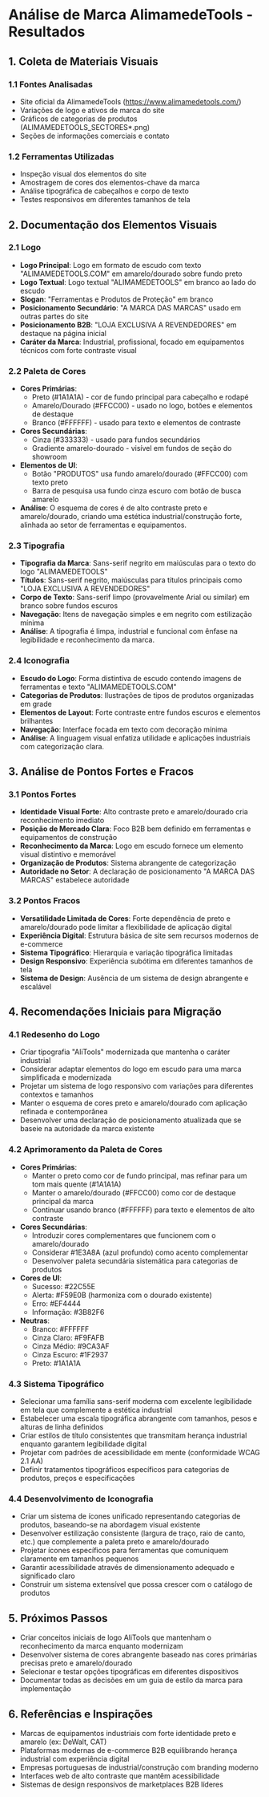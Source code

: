 # Análise de Marca AlimamedeTools - Resultados

## 1. Coleta de Materiais Visuais

### 1.1 Fontes Analisadas
- Site oficial da AlimamedeTools (https://www.alimamedetools.com/)
- Variações de logo e ativos de marca do site
- Gráficos de categorias de produtos (ALIMAMEDETOOLS_SECTORES*.png)
- Seções de informações comerciais e contato

### 1.2 Ferramentas Utilizadas
- Inspeção visual dos elementos do site
- Amostragem de cores dos elementos-chave da marca
- Análise tipográfica de cabeçalhos e corpo de texto
- Testes responsivos em diferentes tamanhos de tela

## 2. Documentação dos Elementos Visuais

### 2.1 Logo
- **Logo Principal**: Logo em formato de escudo com texto "ALIMAMEDETOOLS.COM" em amarelo/dourado sobre fundo preto
- **Logo Textual**: Logo textual "ALIMAMEDETOOLS" em branco ao lado do escudo
- **Slogan**: "Ferramentas e Produtos de Proteção" em branco
- **Posicionamento Secundário**: "A MARCA DAS MARCAS" usado em outras partes do site
- **Posicionamento B2B**: "LOJA EXCLUSIVA A REVENDEDORES" em destaque na página inicial
- **Caráter da Marca**: Industrial, profissional, focado em equipamentos técnicos com forte contraste visual

### 2.2 Paleta de Cores
- **Cores Primárias**: 
  - Preto (#1A1A1A) - cor de fundo principal para cabeçalho e rodapé
  - Amarelo/Dourado (#FFCC00) - usado no logo, botões e elementos de destaque
  - Branco (#FFFFFF) - usado para texto e elementos de contraste
- **Cores Secundárias**:
  - Cinza (#333333) - usado para fundos secundários
  - Gradiente amarelo-dourado - visível em fundos de seção do showroom
- **Elementos de UI**:
  - Botão "PRODUTOS" usa fundo amarelo/dourado (#FFCC00) com texto preto
  - Barra de pesquisa usa fundo cinza escuro com botão de busca amarelo
- **Análise**: O esquema de cores é de alto contraste preto e amarelo/dourado, criando uma estética industrial/construção forte, alinhada ao setor de ferramentas e equipamentos.

### 2.3 Tipografia
- **Tipografia da Marca**: Sans-serif negrito em maiúsculas para o texto do logo "ALIMAMEDETOOLS"
- **Títulos**: Sans-serif negrito, maiúsculas para títulos principais como "LOJA EXCLUSIVA A REVENDEDORES"
- **Corpo de Texto**: Sans-serif limpo (provavelmente Arial ou similar) em branco sobre fundos escuros
- **Navegação**: Itens de navegação simples e em negrito com estilização mínima
- **Análise**: A tipografia é limpa, industrial e funcional com ênfase na legibilidade e reconhecimento da marca.

### 2.4 Iconografia
- **Escudo do Logo**: Forma distintiva de escudo contendo imagens de ferramentas e texto "ALIMAMEDETOOLS.COM"
- **Categorias de Produtos**: Ilustrações de tipos de produtos organizadas em grade
- **Elementos de Layout**: Forte contraste entre fundos escuros e elementos brilhantes
- **Navegação**: Interface focada em texto com decoração mínima
- **Análise**: A linguagem visual enfatiza utilidade e aplicações industriais com categorização clara.

## 3. Análise de Pontos Fortes e Fracos

### 3.1 Pontos Fortes
- **Identidade Visual Forte**: Alto contraste preto e amarelo/dourado cria reconhecimento imediato
- **Posição de Mercado Clara**: Foco B2B bem definido em ferramentas e equipamentos de construção
- **Reconhecimento da Marca**: Logo em escudo fornece um elemento visual distintivo e memorável
- **Organização de Produtos**: Sistema abrangente de categorização
- **Autoridade no Setor**: A declaração de posicionamento "A MARCA DAS MARCAS" estabelece autoridade

### 3.2 Pontos Fracos
- **Versatilidade Limitada de Cores**: Forte dependência de preto e amarelo/dourado pode limitar a flexibilidade de aplicação digital
- **Experiência Digital**: Estrutura básica de site sem recursos modernos de e-commerce
- **Sistema Tipográfico**: Hierarquia e variação tipográfica limitadas
- **Design Responsivo**: Experiência subótima em diferentes tamanhos de tela
- **Sistema de Design**: Ausência de um sistema de design abrangente e escalável

## 4. Recomendações Iniciais para Migração

### 4.1 Redesenho do Logo
- Criar tipografia "AliTools" modernizada que mantenha o caráter industrial
- Considerar adaptar elementos do logo em escudo para uma marca simplificada e modernizada
- Projetar um sistema de logo responsivo com variações para diferentes contextos e tamanhos
- Manter o esquema de cores preto e amarelo/dourado com aplicação refinada e contemporânea
- Desenvolver uma declaração de posicionamento atualizada que se baseie na autoridade da marca existente

### 4.2 Aprimoramento da Paleta de Cores
- **Cores Primárias**:
  - Manter o preto como cor de fundo principal, mas refinar para um tom mais quente (#1A1A1A)
  - Manter o amarelo/dourado (#FFCC00) como cor de destaque principal da marca
  - Continuar usando branco (#FFFFFF) para texto e elementos de alto contraste
- **Cores Secundárias**:
  - Introduzir cores complementares que funcionem com o amarelo/dourado
  - Considerar #1E3A8A (azul profundo) como acento complementar
  - Desenvolver paleta secundária sistemática para categorias de produtos
- **Cores de UI**:
  - Sucesso: #22C55E
  - Alerta: #F59E0B (harmoniza com o dourado existente)
  - Erro: #EF4444
  - Informação: #3B82F6
- **Neutras**:
  - Branco: #FFFFFF
  - Cinza Claro: #F9FAFB
  - Cinza Médio: #9CA3AF
  - Cinza Escuro: #1F2937
  - Preto: #1A1A1A

### 4.3 Sistema Tipográfico
- Selecionar uma família sans-serif moderna com excelente legibilidade em tela que complemente a estética industrial
- Estabelecer uma escala tipográfica abrangente com tamanhos, pesos e alturas de linha definidos
- Criar estilos de título consistentes que transmitam herança industrial enquanto garantem legibilidade digital
- Projetar com padrões de acessibilidade em mente (conformidade WCAG 2.1 AA)
- Definir tratamentos tipográficos específicos para categorias de produtos, preços e especificações

### 4.4 Desenvolvimento de Iconografia
- Criar um sistema de ícones unificado representando categorias de produtos, baseando-se na abordagem visual existente
- Desenvolver estilização consistente (largura de traço, raio de canto, etc.) que complemente a paleta preto e amarelo/dourado
- Projetar ícones específicos para ferramentas que comuniquem claramente em tamanhos pequenos
- Garantir acessibilidade através de dimensionamento adequado e significado claro
- Construir um sistema extensível que possa crescer com o catálogo de produtos

## 5. Próximos Passos
- Criar conceitos iniciais de logo AliTools que mantenham o reconhecimento da marca enquanto modernizam
- Desenvolver sistema de cores abrangente baseado nas cores primárias precisas preto e amarelo/dourado
- Selecionar e testar opções tipográficas em diferentes dispositivos
- Documentar todas as decisões em um guia de estilo da marca para implementação

## 6. Referências e Inspirações
- Marcas de equipamentos industriais com forte identidade preto e amarelo (ex: DeWalt, CAT)
- Plataformas modernas de e-commerce B2B equilibrando herança industrial com experiência digital
- Empresas portuguesas de industrial/construção com branding moderno
- Interfaces web de alto contraste que mantêm acessibilidade
- Sistemas de design responsivos de marketplaces B2B líderes 